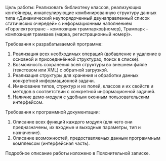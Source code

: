Цель работы: Реализовать библиотеку классов, реализующих контейнеры, инкапсулирующие комбинированную структуру данных типа «Динамический неупорядоченный двунаправленный список статических очередей» с информационным наполнением 
«Горэлектротранс – композиция трампарков(номер), Трампарк – композиция трамваев (марка, регистрационный номер)».

Требования к разрабатываемой программе:
1)	Реализация всех необходимых операций (добавление и удаление в основной и присоединённой структурах, поиск в списке).
2)	Возможность сохранения всей структуры во внешнем файле (текстовом или XML) с обратной загрузкой.
3)	Реализация структуры для хранения и обработки данных конкретной информационной задачи.
4)	Именование типов, структур и их полей, классов и их свойств и методов в соответствии с конкретной информационной задачей.
5)	Наличие демо-модуля с удобным оконным пользовательским интерфейсом.

Требования к программной документации:
1)	Описание всех функций каждого модуля (для чего они предназначены, их входные и выходные параметры, тип и назначение).
2)	Описание возможностей, предоставляемых данным программным комплексом (интерфейсная часть).


Подробное описание работы изложено в Пояснительной записке.
